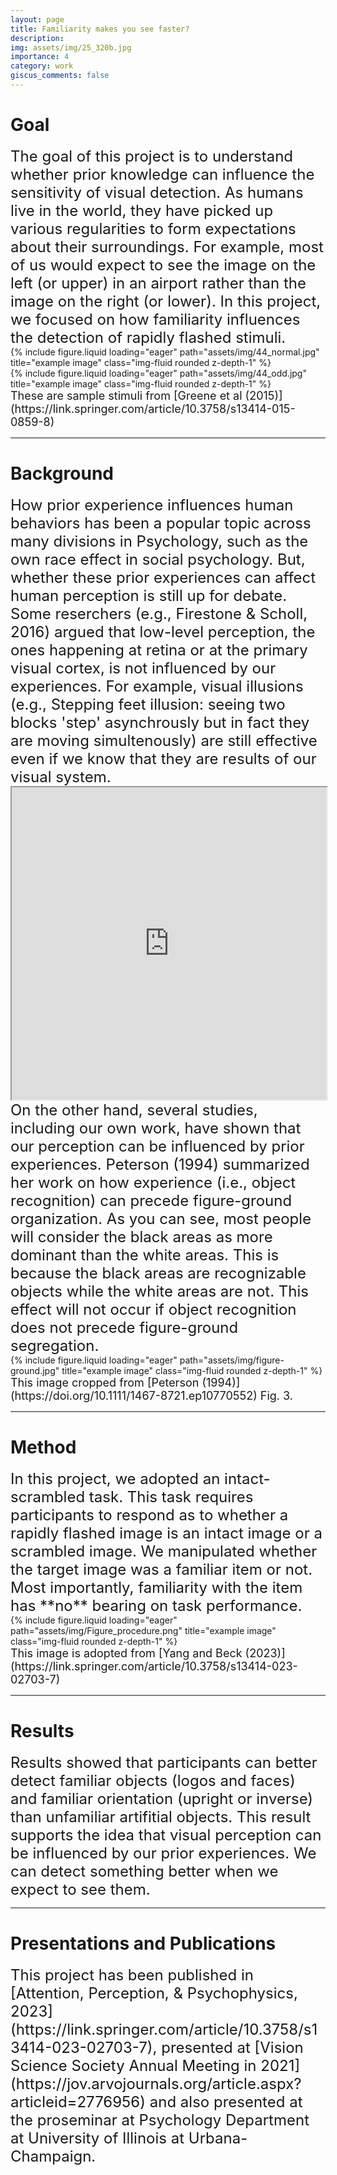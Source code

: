 ```yaml
---
layout: page
title: Familiarity makes you see faster?
description:
img: assets/img/25_320b.jpg
importance: 4
category: work
giscus_comments: false
---
```


# Goal

<span style="font-size:24px">
The goal of this project is to understand whether prior knowledge can influence the sensitivity of visual detection. As humans live in the world, they have picked up various regularities to form expectations about their surroundings. For example, most of us would expect to see the image on the left (or upper) in an airport rather than the image on the right (or lower). In this project, we focused on how familiarity influences the detection of rapidly flashed stimuli.
</span>
<div class="row">
    <div class="col-sm mt-3 mt-md-0">
        {% include figure.liquid loading="eager" path="assets/img/44_normal.jpg" title="example image" class="img-fluid rounded z-depth-1" %}
    </div>
    <div class="col-sm mt-3 mt-md-0">
        {% include figure.liquid loading="eager" path="assets/img/44_odd.jpg" title="example image" class="img-fluid rounded z-depth-1" %}
    </div>
</div>
<span style="font-size:18px">
    These are sample stimuli from [Greene et al (2015)](https://link.springer.com/article/10.3758/s13414-015-0859-8)
</span>

<hr style="height:2px;background:grey">

# Background

<span style="font-size:24px">
How prior experience influences human behaviors has been a popular topic across many divisions in Psychology, such as the own race effect in social psychology. But, whether these prior experiences can affect human perception is still up for debate. Some reserchers (e.g., Firestone & Scholl, 2016) argued that low-level perception, the ones happening at retina or at the primary visual cortex, is not influenced by our experiences. For example, visual illusions (e.g., Stepping feet illusion: seeing two blocks 'step' asynchrously but in fact they are moving simultenously) are still effective even if we know that they are results of our visual system.
</span>

<iframe
  src="https://michaelbach.de/ot/mot-feetLin/index.html"
  style="width:100%; height:500px;"
></iframe>

<span style="font-size:24px">
On the other hand, several studies, including our own work, have shown that our perception can be influenced by prior experiences. Peterson (1994) summarized her work on how experience (i.e., object recognition) can precede figure-ground organization. As you can see, most people will consider the black areas as more dominant than the white areas. This is because the black areas are recognizable objects while the white areas are not. This effect will not occur if object recognition does not precede figure-ground segregation.
</span>
<div class="row">
    <div class="col-sm mt-3 mt-md-0">
        {% include figure.liquid loading="eager" path="assets/img/figure-ground.jpg" title="example image" class="img-fluid rounded z-depth-1" %}
    </div>
</div>
<span style="font-size:18px">
    This image cropped from [Peterson (1994)](https://doi.org/10.1111/1467-8721.ep10770552) Fig. 3. 
</span>

<hr style="height:2px;background:grey">

# Method

<span style="font-size:24px">
In this project, we adopted an intact-scrambled task. This task requires participants to respond as to whether a rapidly flashed image is an intact image or a scrambled image. We manipulated whether the target image was a familiar item or not. Most importantly, familiarity with the item has **no** bearing on task performance.
</span>
<div class="row">
    <div class="col-sm mt-3 mt-md-0">
        {% include figure.liquid loading="eager" path="assets/img/Figure_procedure.png" title="example image" class="img-fluid rounded z-depth-1" %}
    </div>
</div>
<span style="font-size:18px">
    This image is adopted from [Yang and Beck (2023)](https://link.springer.com/article/10.3758/s13414-023-02703-7)
</span>

<hr style="height:2px;background:grey">

# Results

<span style="font-size:24px">
Results showed that participants can better detect familiar objects (logos and faces) and familiar orientation (upright or inverse) than unfamiliar artifitial objects. This result supports the idea that visual perception can be influenced by our prior experiences. We can detect something better when we expect to see them. 
</span>

<hr style="height:2px;background:grey">

# Presentations and Publications

<span style="font-size:24px">
This project has been published in [Attention, Perception, & Psychophysics, 2023](https://link.springer.com/article/10.3758/s13414-023-02703-7), presented at [Vision Science Society Annual Meeting in 2021](https://jov.arvojournals.org/article.aspx?articleid=2776956) and also presented at the proseminar at Psychology Department at University of Illinois at Urbana-Champaign.
</span>
